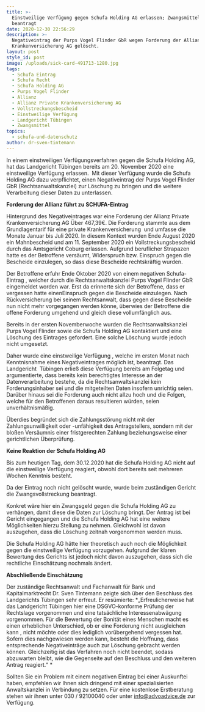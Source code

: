 ```yaml
---
title: >-
  Einstweilige Verfügung gegen Schufa Holding AG erlassen; Zwangsmittel
  beantragt
date: 2020-12-30 22:56:29
description: >-
  Negativeintrag der Purps Vogel Flinder GbR wegen Forderung der Allianz Private
  Krankenversicherung AG gelöscht.
layout: post
style_id: post
image: /uploads/sick-card-491713-1280.jpg
tags:
  - Schufa Eintrag
  - Schufa Recht
  - Schufa Holding AG
  - Purps Vogel Flinder
  - Allianz
  - Allianz Private Krankenversicherung AG
  - Vollstreckungsbescheid
  - Einstweilige Verfügung
  - Landgericht Tübingen
  - Zwangsmittel
topics:
  - schufa-und-datenschutz
author: dr-sven-tintemann
---
```


In einem einstweiligen Verfügungsverfahren gegen die Schufa Holding AG, hat das Landgericht Tübingen bereits am 20. November 2020 eine einstweilige Verfügung erlassen.&nbsp; Mit dieser Verfügung wurde die Schufa Holding AG dazu verpflichtet, einen Negativeintrag der Purps Vogel Flinder GbR (Rechtsanwaltskanzlei) zur Löschung zu bringen und die weitere Verarbeitung dieser Daten zu unterlassen.

**Forderung der Allianz führt zu SCHUFA-Eintrag**

Hintergrund des Negativeintrages war eine Forderung der Allianz Private Krankenversicherung AG Über 467,39€. Die Forderung stammte aus dem Grundlagentarif für eine private Krankenversicherung &nbsp;und umfasse die Monate Januar bis Juli 2020. In diesem Kontext wurden Ende August 2020 ein Mahnbescheid und am 11. September 2020 ein Vollstreckungsbescheid durch das Amtsgericht Coburg erlassen. Aufgrund beruflicher Strapazen hatte es der Betroffene versäumt, Widerspruch bzw. Einspruch gegen die Bescheide einzulegen, so dass diese Bescheide rechtskräftig wurden.

Der Betroffene erfuhr Ende Oktober 2020 von einem negativen Schufa-Eintrag , welcher durch die Rechtsanwaltskanzlei Purps Vogel Flinder GbR eingemeldet worden war. Erst da erinnerte sich der Betroffene, dass er vergessen hatte einenEinspruch gegen die Bescheide einzulegen. Nach Rückversicherung bei seinem Rechtsanwalt, dass gegen diese Bescheide nun nicht mehr vorgegangen werden könne, überwies der Betroffene die offene Forderung umgehend und gleich diese vollumfänglich aus.

Bereits in der ersten Novemberwoche wurden die Rechtsanwaltskanzlei Purps Vogel Flinder sowie die Schufa Holding AG kontaktiert und eine Löschung des Eintrages gefordert. Eine solche Löschung wurde jedoch nicht umgesetzt.

Daher wurde eine einstweilige Verfügung , welche im ersten Monat nach Kenntnisnahme eines Negativeintrages möglich ist, beantragt. Das Landgericht&nbsp; Tübingen erlie&szlig; diese Verfügung bereits am Folgetag und argumentierte, dass bereits kein berechtigtes Interesse an der Datenverarbeitung bestehe, da die Rechtsanwaltskanzlei kein Forderungsinhaber sei und die mitgeteilten Daten insofern unrichtig seien. Darüber hinaus sei die Forderung auch nicht allzu hoch und die Folgen, welche für den Betroffenen daraus resultieren würden, seien unverhältnismä&szlig;ig.

Überdies begründet sich die Zahlungsstörung nicht mit der Zahlungsunwilligkeit oder -unfähigkeit des Antragstellers, sondern mit der blo&szlig;en Versäumnis einer fristgerechten Zahlung beziehungsweise einer gerichtlichen Überprüfung.

**Keine Reaktion der Schufa Holding AG**

Bis zum heutigen Tag, dem 30.12.2020 hat die Schufa Holding AG nicht auf die einstweilige Verfügung reagiert, obwohl dort bereits seit mehreren Wochen Kenntnis besteht.

Da der Eintrag noch nicht gelöscht wurde, wurde beim zuständigen Gericht die Zwangsvollstreckung beantragt.

Konkret wäre hier ein Zwangsgeld gegen die Schufa Holding AG zu verhängen, damit diese die Daten zur Löschung bringt. Der Antrag ist bei Gericht eingegangen und die Schufa Holding AG hat eine weitere Möglichkeiten hierzu Stellung zu nehmen. Gleichwohl ist davon auszugehen, dass die Löschung zeitnah vorgenommen werden muss.

Die Schufa Holding AG hätte hier theoretisch auch noch die Möglichkeit gegen die einstweilige Verfügung vorzugehen. Aufgrund der klaren Bewertung des Gerichts ist jedoch nicht davon auszugehen, dass sich die rechtliche Einschätzung nochmals ändert.

**Abschlie&szlig;ende Einschätzung**

Der zuständige Rechtsanwalt und Fachanwalt für Bank und Kapitalmarktrecht Dr. Sven Tintemann zeigte sich über den Beschluss des Landgerichts Tübingen sehr erfreut. Er resümierte: \*„Erfreulicherweise hat das Landgericht Tübingen hier eine DSGVO-konforme Prüfung der Rechtslage vorgenommen und eine tatsächliche Interessenabwägung vorgenommen. Für die Bewertung der Bonität eines Menschen macht es einen erheblichen Unterschied, ob er eine Forderung nicht ausgleichen kann , nicht möchte oder dies lediglich vorübergehend vergessen hat. Sofern dies nachgewiesen werden kann, besteht die Hoffnung, dass entsprechende Negativeinträge auch zur Löschung gebracht werden können. Gleichzeitig ist das Verfahren noch nicht beendet, sodass abzuwarten bleibt, wie die Gegenseite auf den Beschluss und den weiteren Antrag reagiert.“ \*

Sollten Sie ein Problem mit einem negativen Eintrag bei einer Auskunftei haben, empfehlen wir Ihnen sich dringend mit einer spezialisierten Anwaltskanzlei in Verbindung zu setzen. Für eine kostenlose Erstberatung stehen wir ihnen unter 030 / 92100040 oder unter info@advoadvice.de zur Verfügung.
